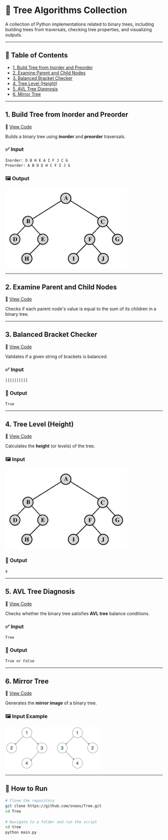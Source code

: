 # 🌳 Tree Algorithms Collection

A collection of Python implementations related to binary trees, including building trees from traversals, checking tree properties, and visualizing outputs.

---

## 📌 Table of Contents

- [1. Build Tree from Inorder and Preorder](#1-build-tree-from-inorder-and-preorder)
- [2. Examine Parent and Child Nodes](#2-examine-parent-and-child-nodes)
- [3. Balanced Bracket Checker](#3-balanced-bracket-checker)
- [4. Tree Level (Height)](#4-tree-level-height)
- [5. AVL Tree Diagnosis](#5-avl-tree-diagnosis)
- [6. Mirror Tree](#6-mirror-tree)

---

## 1. Build Tree from Inorder and Preorder

🔗 [View Code](https://github.com/snoou/Tree/tree/main/tree)

Builds a binary tree using **inorder** and **preorder** traversals.

### ✅ Input
```
Inorder: D B H E A I F J C G
Preorder: A B D E H C F I J G
```


### 🖼️ Output

![Tree Output](https://github.com/snoou/Tree/blob/main/output.png?raw=true)

---

## 2. Examine Parent and Child Nodes

🔗 [View Code](https://github.com/snoou/Tree/tree/main/Examining%20parent%20and%20child%20nodes)

Checks if each parent node's value is equal to the sum of its children in a binary tree.

---

## 3. Balanced Bracket Checker

🔗 [View Code](https://github.com/snoou/Tree/tree/main/balansed)

Validates if a given string of brackets is balanced.

### ✅ Input
```
[[]][][[]]
```

### 🧾 Output

```
True
```

---

## 4. Tree Level (Height)

🔗 [View Code](https://github.com/snoou/Tree/tree/main/level_Tree)

Calculates the **height** (or levels) of the tree.

### 🖼️ Input

![Tree Image](https://github.com/snoou/Tree/blob/main/output.png?raw=true)

### 🧾 Output
```
4
```

---

## 5. AVL Tree Diagnosis

🔗 [View Code](https://github.com/snoou/Tree/tree/main/AVL)

Checks whether the binary tree satisfies **AVL tree** balance conditions.

### ✅ Input
```
Tree
```

### 🧾 Output
```
True or False
```

---

## 6. Mirror Tree

🔗 [View Code](https://github.com/snoou/Tree/tree/main/mirror)

Generates the **mirror image** of a binary tree.

### 🖼️ Input Example

![Mirror Tree Input](https://raw.githubusercontent.com/snoou/Tree/main/mirror/trees-300x138.png)

---

## 🚀 How to Run

```bash
# Clone the repository
git clone https://github.com/snoou/Tree.git
cd Tree

# Navigate to a folder and run the script
cd tree
python main.py
